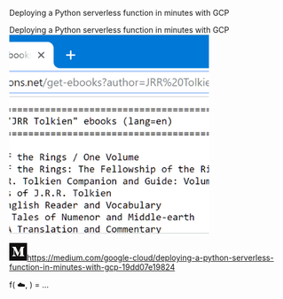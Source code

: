 Deploying a Python serverless function in minutes with GCP

Deploying a Python serverless function in minutes with GCP
![](../_resources/70bbdc2254763a02c2879a66c19fc9ef.png)

![](../_resources/a59c6579e2ce83f917bf56063cfff56c.png)https://medium.com/google-cloud/deploying-a-python-serverless-function-in-minutes-with-gcp-19dd07e19824

f( ☁️, ) = ️…